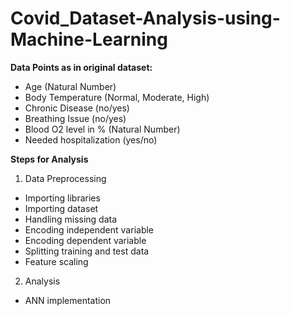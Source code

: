 # Covid_Dataset-Analysis-using-Machine-Learning
**Data Points as in original dataset:**
-	Age (Natural Number)
-	Body Temperature (Normal, Moderate, High)
- Chronic Disease (no/yes)
- Breathing Issue (no/yes)
- Blood O2 level in % (Natural Number)
- Needed hospitalization (yes/no)
  
**Steps for Analysis**
1.	Data Preprocessing
-	Importing libraries
-	Importing dataset
-	Handling missing data
-	Encoding independent variable
-	Encoding dependent variable
-	Splitting training and test data
-	Feature scaling
2.	Analysis
-	ANN implementation
